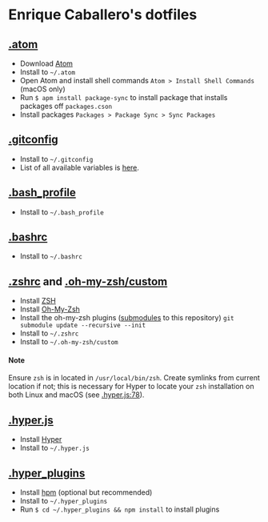 # Enrique Caballero's dotfiles

## [.atom](.atom)

* Download [Atom](https://atom.io)
* Install to `~/.atom`
* Open Atom and install shell commands `Atom > Install Shell Commands` (macOS only)
* Run `$ apm install package-sync` to install package that installs packages off `packages.cson`
* Install packages `Packages > Package Sync > Sync Packages`

## [.gitconfig](.gitconfig)

  * Install to `~/.gitconfig`
  * List of all available variables is [here](http://git-scm.com/docs/git-config#_variables).

## [.bash_profile](.bash_profile)

  * Install to `~/.bash_profile`

## [.bashrc](.bashrc)

  * Install to `~/.bashrc`

## [.zshrc](.zshrc) and [.oh-my-zsh/custom](.oh-my-zsh/custom)

  * Install [ZSH](https://github.com/robbyrussell/oh-my-zsh/wiki/Installing-ZSH)
  * Install [Oh-My-Zsh](https://github.com/robbyrussell/oh-my-zsh)
  * Install the oh-my-zsh plugins ([submodules](.gitmodules) to this repository) `git submodule update --recursive --init`
  * Install to `~/.zshrc`
  * Install to `~/.oh-my-zsh/custom`

#### Note

Ensure `zsh` is in located in `/usr/local/bin/zsh`. Create symlinks from current location if not; this is necessary for Hyper to locate your `zsh` installation on both Linux and macOS (see [.hyper.js:78](.hyper.js#L78)).

## [.hyper.js](.hyper.js)

* Install [Hyper](https://hyper.is)
* Install to `~/.hyper.js`

## [.hyper_plugins](.hyper_plugins)

  * Install [hpm](https://github.com/zeit/hpm) (optional but recommended)
  * Install to `~/.hyper_plugins`
  * Run `$ cd ~/.hyper_plugins && npm install` to install plugins
